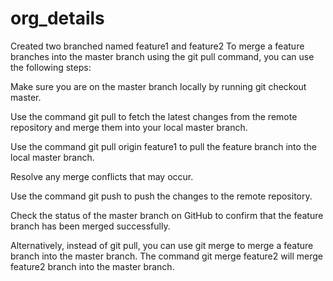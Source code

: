 # org_details

Created two branched named feature1 and feature2
To merge a feature branches into the master branch using the git pull command, you can use the following steps:

Make sure you are on the master branch locally by running git checkout master.

Use the command git pull to fetch the latest changes from the remote repository and merge them into your local master branch.

Use the command git pull origin feature1 to pull the feature branch into the local master branch.

Resolve any merge conflicts that may occur.

Use the command git push to push the changes to the remote repository.

Check the status of the master branch on GitHub to confirm that the feature branch has been merged successfully.

Alternatively, instead of git pull, you can use git merge to merge a feature branch into the master branch. The command git merge feature2 will merge feature2 branch into the master branch.
